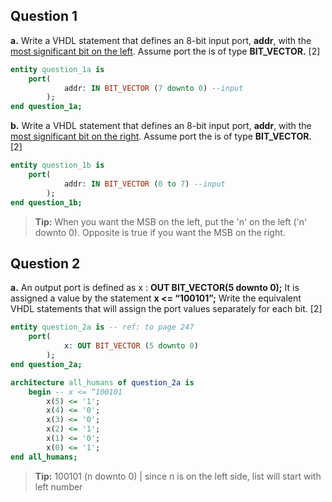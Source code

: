 <!-- https://github.com/adam-p/markdown-here/wiki/Markdown-Cheatsheet -->

Question 1
----------

**a.** Write a VHDL statement that defines an 8-bit input port, <b>addr</b>, with the <u>most significant bit on the left</u>. Assume port the is of type <b>BIT_VECTOR.</b> [2]

```vhdl
entity question_1a is
	port(
			addr: IN BIT_VECTOR (7 downto 0) --input
		);
end question_1a;
```

**b.** Write a VHDL statement that defines an 8-bit input port, <b>addr</b>, with the <u>most significant bit on the right</u>. Assume port the is of type <b>BIT_VECTOR.</b> [2]

```vhdl
entity question_1b is
	port(
			addr: IN BIT_VECTOR (0 to 7) --input
		);
end question_1b;
```

> **Tip:** When you want the MSB on the left, put the 'n' on the left ('n' downto 0). Opposite is true if you want the MSB on the right.

Question 2
----------

**a.** An output port is defined as x : **OUT BIT_VECTOR(5 downto 0);** It is assigned a value by the statement **x <= “100101”;** Write the equivalent VHDL statements that will assign the port values separately for each bit. [2]

```vhdl
entity question_2a is -- ref: to page 247
	port(
			x: OUT BIT_VECTOR (5 downto 0)
		);
end question_2a;

architecture all_humans of question_2a is
	begin -- x <= “100101
		x(5) <= '1';
		x(4) <= '0';
		x(3) <= '0';
		x(2) <= '1';
		x(1) <= '0';
		x(0) <= '1';
end all_humans;
```

> **Tip:** 100101 (n downto 0) | since n is on the left side, list will start with left number

